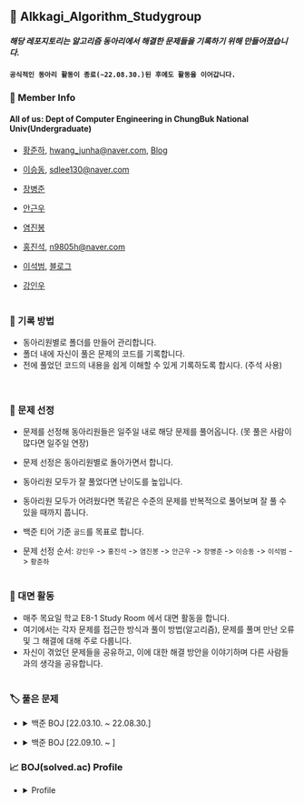 ## 📖 Alkkagi_Algorithm_Studygroup

#### *해당 레포지토리는 알고리즘 동아리에서 해결한 문제들을 기록하기 위해 만들어졌습니다.*   
#### `공식적인 동아리 활동이 종료(~22.08.30.)된 후에도 활동을 이어갑니다.`
<p></p>   



### 🤵 Member Info

#### All of us: Dept of Computer Engineering in ChungBuk National Univ(Undergraduate)

- [황준하](https://github.com/IamJunhaHwang), hwang_junha@naver.com, [Blog](https://velog.io/@jhhwghg9911)

- [이승동](https://github.com/sdlee130), sdlee130@naver.com
- [장병준](https://github.com/ByeongJun-Jang)
- [안근우](https://github.com/kgeunwo77)
- [염진봉](https://github.com/jinbong-yeom)
- [홍진석](https://github.com/Hong-JinSuk), n9805h@naver.com
- [이석범](https://github.com/stoneTiger0912), [블로그](https://stonetiger0912.github.io/)
- [강인우](https://github.com/kiw331)
<br></br>

### 📝 기록 방법

- 동아리원별로 폴더를 만들어 관리합니다.
- 폴더 내에 자신이 풀은 문제의 코드를 기록합니다.
- 전에 풀었던 코드의 내용을 쉽게 이해할 수 있게 기록하도록 합시다. (주석 사용)   
<br></br>

### 🔖 문제 선정

- 문제를 선정해 동아리원들은 일주일 내로 해당 문제를 풀어옵니다. (못 풀은 사람이 많다면 일주일 연장)
- 문제 선정은 동아리원별로 돌아가면서 합니다.
- 동아리원 모두가 잘 풀었다면 난이도를 높입니다. 
- 동아리원 모두가 어려웠다면 똑같은 수준의 문제를 반복적으로 풀어보며 잘 풀 수 있을 때까지 풉니다.
- 백준 티어 기준 `골드`를 목표로 합니다.

- 문제 선정 순서: `강인우` -> `홍진석` -> `염진봉` -> `안근우` -> `장병준` -> `이승동` -> `이석범` -> `황준하`
<br></br>

### 📢 대면 활동

- 매주 목요일 학교 E8-1 Study Room 에서 대면 활동을 합니다.
- 여기에서는 각자 문제를 접근한 방식과 풀이 방법(알고리즘), 문제를 풀며 만난 오류 및 그 해결에 대해 주로 다룹니다. 
- 자신이 겪었던 문제들을 공유하고, 이에 대한 해결 방안을 이야기하며 다른 사람들과의 생각을 공유합니다.
<br></br>

### 🏷️ 풀은 문제

- <details><summary>백준 BOJ [22.03.10. ~ 22.08.30.] </summary>
  <br></br>
  
  |순번|문제|링크|TAG|티어|
  |:------:|:---:|:---:|:---:|:--:|
  |1 번|국회의원 선거|[백준 1417](https://www.acmicpc.net/problem/1417)|구현, 그리디|S5
  |2 번|계단 오르기|[백준 2579](https://www.acmicpc.net/problem/2579)|DP|S3
  |3 번|수 복원하기|[백준 2312](https://www.acmicpc.net/problem/2312)|수학|S3
  |4 번|회의실 배정|[백준 1931](https://www.acmicpc.net/problem/1931)|그리디|S2
  |5 번|접두사|[백준 1141](https://www.acmicpc.net/problem/1141)|구현, 정렬|S2
  |6 번|바이러스|[백준 2606](https://www.acmicpc.net/problem/2606)|그래프, DFS, BFS|S3
  |7 번|나이트의 이동|[백준 7562](https://www.acmicpc.net/problem/7562)|그래프, BFS|S1
  |8 번|최소비용 구하기|[백준 1916](https://www.acmicpc.net/problem/1916)|그래프, 다익스트라|G5
  |9 번|사다리|[백준 2022](https://www.acmicpc.net/problem/2022)|수학, 이분탐색|S1
  |10 번|숨바꼭질|[백준 1697](https://www.acmicpc.net/problem/1697)|그래프, BFS|S1
  |11 번|오르막수|[백준 11057](https://www.acmicpc.net/problem/11057)|DP|S1
  |12 번|평범한 배낭|[백준 12865](https://www.acmicpc.net/problem/12865)|DP, knapsack|G5
  |13 번|효율적인 해킹|[백준 1325](https://www.acmicpc.net/problem/1325)|그래프, DFS, BFS|S1
  |14 번|미친 로봇|[백준 1405](https://www.acmicpc.net/problem/1405)|그래프, BFS, 수학|G5
  |15 번|색종이 만들기|[백준 2630](https://www.acmicpc.net/problem/2630)|분할정복, 재귀|S2
  |16 번|쇠막대기|[백준 10799](https://www.acmicpc.net/problem/10799)|스택, 자료구조|S3
  
</details>

- <details><summary>백준 BOJ [22.09.10. ~ ] </summary>
  <br></br>
  
  |순번|문제|링크|TAG|티어|
  |:------:|:---:|:---:|:---:|:--:|
  |17 번|동물원|[백준 1309](https://www.acmicpc.net/problem/1309)|DP|S1
  |18 번|암호 만들기|[백준 1759](https://www.acmicpc.net/problem/1759)|브루트포스,백트래킹,조합론|G5   
  |19 번|월드컵|[백준 6987](https://www.acmicpc.net/problem/6987)|브루트포스,백트래킹|G5   
  |20 번|도서관|[백준 1461](https://www.acmicpc.net/problem/1461)|그리디 알고리즘, 정렬|G5
  |21 번|별찍기-10|[백준 2447](https://www.acmicpc.net/problem/2447)|분할 정복, 재귀|G5
  |22 번|포도주 시식|[백준 2156](https://www.acmicpc.net/problem/2156)|DP|S1
  |23 번|피자 굽기|[백준 1756](https://www.acmicpc.net/problem/1756)|구현|G5
  |24 번|용액 합성하기|[백준 14921](https://www.acmicpc.net/problem/14921)|정렬, 두 포인터|G5
  |25 번|가르침|[백준 1062](https://www.acmicpc.net/problem/1062)|부루트포스, 백트래킹|G4
  |26 번|숨바꼭질 4|[백준 13913](https://www.acmicpc.net/problem/13913)|그래프, BFS|G4
  |27 번|공통 부분 문자열|[백준 5582](https://www.acmicpc.net/problem/5582)|DP|G5
  |28 번|쌓기나무|[백준 13269](https://www.acmicpc.net/problem/13269)|구현, 그리디|G4
  |29 번|부분합|[백준 1806](https://www.acmicpc.net/problem/1806)|투 포인터|G4
  |30 번|최단경로|[백준 1753](https://www.acmicpc.net/problem/1753)|다익스트라|G4
  
  
</details>

### :chart_with_upwards_trend: BOJ(solved.ac) Profile

- <details><summary>Profile</summary>

  <br></br>
  
  **황준하**  
    
  [![Solved.ac 프로필](http://mazassumnida.wtf/api/v2/generate_badge?boj=jhhwghg9911)](https://solved.ac/jhhwghg9911)
  
  **이승동** 
  
  [![Solved.ac 프로필](http://mazassumnida.wtf/api/v2/generate_badge?boj=sdlee130)](https://solved.ac/sdlee130)
  
  **장병준** 
  
  [![Solved.ac 프로필](http://mazassumnida.wtf/api/v2/generate_badge?boj=qudwns8616)](https://solved.ac/qudwns8616)
  
  **안근우** 
  
  [![Solved.ac 프로필](http://mazassumnida.wtf/api/v2/generate_badge?boj=kgeunwo77)](https://solved.ac/kgeunwo77)
  
  **홍진석** 
  
  [![Solved.ac 프로필](http://mazassumnida.wtf/api/v2/generate_badge?boj=n9805h)](https://solved.ac/n9805h)
  
  **염진봉** 
  
  [![Solved.ac 프로필](http://mazassumnida.wtf/api/v2/generate_badge?boj=wlftj13)](https://solved.ac/wlftj13)
  
  **강인우** 
  
  [![Solved.ac 프로필](http://mazassumnida.wtf/api/v2/generate_badge?boj=colini)](https://solved.ac/colini)
  
  **이석범** 
  
  [![Solved.ac 프로필](http://mazassumnida.wtf/api/v2/generate_badge?boj=dltjrqja1)](https://solved.ac/dltjrqja1)
  
  
  
</details>


